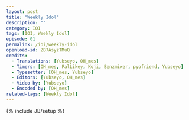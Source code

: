 ```yaml
---
layout: post
title: "Weekly Idol"
description: ""
category: IOI
tags: [IOI, Weekly Idol]
episode: 01
permalink: /ioi/weekly-idol
openload-id: ZB7AsyzTMuQ
credits:
  - Translations: [Yubseyo, OH_mes]
  - Timers: [OH_mes, PalLikey, Koji, Benzmixer, pyofriend, Yubseyo]
  - Typesetter: [OH_mes, Yubseyo]
  - Editors: [Yubseyo, OH_mes]
  - Video by: [Yubseyo]
  - Encoded by: [OH_mes]
related-tags: [Weekly Idol]
---
```

{% include JB/setup %}
